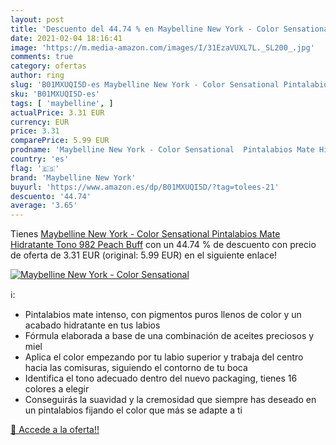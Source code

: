 ```yaml
---
layout: post
title: 'Descuento del 44.74 % en Maybelline New York - Color Sensational '
date: 2021-02-04 18:16:41
image: 'https://m.media-amazon.com/images/I/31EzaVUXL7L._SL200_.jpg'
comments: true
category: ofertas
author: ring
slug: 'B01MXUQI5D-es Maybelline New York - Color Sensational Pintalabios Mate...'
sku: 'B01MXUQI5D-es'
tags: [ 'maybelline', ]
actualPrice: 3.31 EUR
currency: EUR
price: 3.31
comparePrice: 5.99 EUR
prodname: 'Maybelline New York - Color Sensational  Pintalabios Mate Hidratante  Tono 982 Peach Buff'
country: 'es'
flag: '🇪🇸'
brand: 'Maybelline New York'
buyurl: 'https://www.amazon.es/dp/B01MXUQI5D/?tag=tolees-21'
descuento: '44.74'
average: '3.65'
---
```


Tienes [Maybelline New York - Color Sensational  Pintalabios Mate Hidratante  Tono 982 Peach Buff](https://www.amazon.es/dp/B01MXUQI5D/?tag=tolees-21) con un 44.74 % de descuento con precio de oferta de 3.31 EUR (original: 5.99 EUR) en el siguiente enlace!

[![Maybelline New York - Color Sensational ](https://m.media-amazon.com/images/I/31EzaVUXL7L._SL200_.jpg)](https://www.amazon.es/dp/B01MXUQI5D/?tag=tolees-21)

ℹ️:

- Pintalabios mate intenso, con pigmentos puros llenos de color y un acabado hidratante en tus labios
- Fórmula elaborada a base de una combinación de aceites preciosos y miel
- Aplica el color empezando por tu labio superior y trabaja del centro hacia las comisuras, siguiendo el contorno de tu boca
- Identifica el tono adecuado dentro del nuevo packaging, tienes 16 colores a elegir
- Conseguirás la suavidad y la cremosidad que siempre has deseado en un pintalabios fijando el color que más se adapte a ti

[🛒 Accede a la oferta!!](https://www.amazon.es/dp/B01MXUQI5D/?tag=tolees-21)

